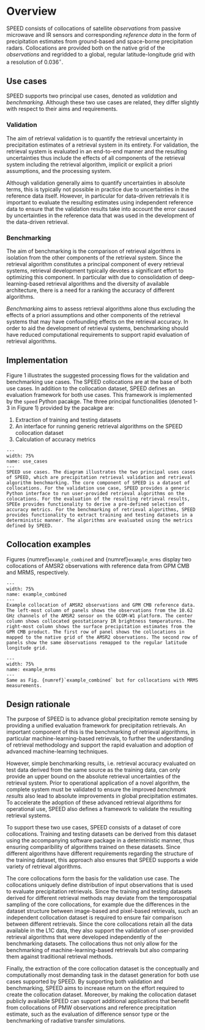 # Overview

SPEED consists of collocations of satellite *observations* from passive
microwave and IR sensors and corresponding *reference data* in the form of
precipitation estimates from ground-based and space-borne precipitation radars.
Collocations are provided both on the native grid of the *observations* and
regridded to a global, regular latitude-longitude grid with a resolution of
0.036$^\circ$.

## Use cases

SPEED supports two principal use cases, denoted as *validation* and
*benchmarking*. Although these two use cases are related, they differ slightly
with respect to their aims and requirements.

### Validation

The aim of retrieval validation is to quantify the retrieval uncertainty in
precipitation estimates of a retrieval system in its entirety. For validation,
the retrieval system is evaluated in an end-to-end manner and the resulting
uncertainties thus include the effects of all components of the retrieval system
including the retrieval algorithm, implicit or explicit a priori assumptions,
and the processing system.

Although validation generally aims to quantify uncertainties in absolute terms,
this is typically not possible in practice due to uncertainties in the reference
data itself. However, in particular for data-driven retrievals it is important
to evaluate the resulting estimates using independent reference data to ensure
that the validation results take into account the error caused by uncertainties
in the reference data that was used in the development of the data-driven
retrieval.

### Benchmarking

The aim of benchmarking is the comparison of retrieval algorithms in isolation
from the other components of the retrieval system. Since the retrieval algorithm
constitutes a principal component of every retrieval systems, retrieval
development typically devotes a significant effort to optimizing this component.
In particular with due to consolidation of deep-learning-based retrieval
algorithms and the diversity of available architecture, there is a need for
a ranking the accuracy of different algorithms.

*Benchmarking* aims to assess retrieval algorithms alone thus excluding the
effects of a priori assumptions and other components of the retrieval systems
that may have confounding effects on the retrieval accuracy. In order to aid the
development of retrieval systems, benchmarking should have reduced computational
requirements to support rapid evaluation of retrieval algorithms.


## Implementation

Figure 1 illustrates the suggested processing flows for the validation and
benchmarking use cases. The SPEED collocations are at the base of both use
cases. In addition to the collocation dataset, SPEED defines an evaluation
framework for both use cases. This framework is implemented by the ``speed``
Python pacakge. The three principal functionalities (denoted 1-3 in Figure 1)
provided by the pacakge are:
    
 1. Extraction of training and testing datasets
 2. An interface for running generic retrieval algorithms on the SPEED collocation dataset
 3. Calculation of accuracy metrics

```{figure} images/use_cases.png
---
width: 75%
name: use_cases
---
SPEED use cases. The diagram illustrates the two principal uses cases of SPEED, which are precipitation retrieval validation and retrieval algorithm benchmarking. The core component of SPEED is a dataset of collocations. For the validation use case, SPEED provides a generic Python interface to run user-provided retrieval algorithms on the colocations. For the evaluation of the resulting retrieval results, SPEEe provides functionality to derive a pre-defined selection of accuracy metrics. For the benchmarking of retrieval algorithms, SPEED provides functionality to extract training and testing datasets in a deterministic manner. The algorithms are evaluated using the metrics defined by SPEED. 
```

## Collocation examples

Figures {numref}`example_combined` and {numref}`example_mrms` display two
collocations of AMSR2 observations with reference data from GPM CMB and MRMS,
respectively.

```{figure} images/collocation_example_amsr2_combined.png
---
width: 75%
name: example_combined
---
Example collocation of AMSR2 observations and GPM CMB reference data. The left-most column of panels shows the observations from the 10.62 GHz channels of the AMSR2 sensor on the GCOM-W1 platform. The center column shows collocated geostationary IR brightness temperatures. The right-most column shows the surface precipitation estimates from the GPM CMB product. The first row of panel shows the collocations in mapped to the native grid of the AMSR2 observations. The second row of panels show the same observations remapped to the regular latitude longitude grid.
```

```{figure} images/collocation_example_amsr2_mrms.png
---
width: 75%
name: example_mrms
---
Same as Fig. {numref}`example_combined` but for collocations with MRMS measurements.
```

## Design rationale

The purpose of SPEED is to advance global precipitation remote sensing by
providing a unified evaluation framework for precipitation retrievals. An
important component of this is the  benchmarking of retrieval algorithms,
in particular machine-learning-based retrievals, to further the understanding of
retrieval methodology and support the rapid evaluation and adoption of advanced
machine-learning techniques.

However, simple benchmarking results, i.e. retrieval accuracy evaluated on test
data derived from the same source as the training data, can only provide an
upper bound on the absolute retrieval uncertainties of the retrieval system.
Prior to operational application of a novel algorithm, the complete system must
be validated to ensure the improved *benchmark results* also lead to absolute
improvements in global precipitation estimates. To accelerate the adoption of
these advanced retrieval algorithms for operational use, SPEED also defines a
framework to validate the resulting retrieval systems.

To support these two use cases, SPEED consists of a dataset of core
collocations. Training and testing datasets can be derived from this dataset
using the accompanying software package in a deterministic manner, thus ensuring
comparibility of algorithms trained on these datasets. Since different
algorithms have different requirements regarding the structure of the training
dataset, this approach also ensures that SPEED supports a wide variety of
retrieval algorithms.

The core collocations form the basis for the validation use case. The
collocations uniquely define distribution of input observations that is used to
evaluate precipitation retrievals. Since the training and testing datasets
derived for different retrieval methods may deviate from the temporospatial
sampling of the core collocations, for example due the differences in the
dataset structure between image-based and pixel-based retrievals, such an
independent collocation dataset is required to ensure fair comparison between
different retrievals. Since the core collocations  retain all the data
available in the L1C data, they also support the validation of user-provided
retrieval algorithms that were developed independently of the benchmarking
datasets. The collocations thus not only allow for the benchmarking of
machine-learning-based retrievals but also comparing them against traditional
retrieval methods.

Finally, the extraction of the core collocation dataset is the conceptually and
computationally most demanding task in the dataset generation for both use cases
supported by SPEED. By supporting both validation and benchmarking, SPEED aims
to increase return on the effort required to create the collocation dataset.
Moreover, by making the collocation dataset publicly available SPEED can support
additional applications that benefit from collocations of PMW observations and
reference precipitation estimate, such as the evaluation of difference sensor
type or the benchmarking of radiative transfer simulations.


